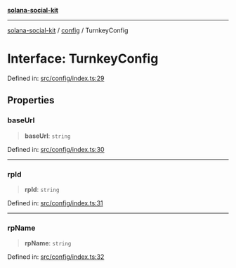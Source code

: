 [**solana-social-kit**](../../README.md)

***

[solana-social-kit](../../README.md) / [config](../README.md) / TurnkeyConfig

# Interface: TurnkeyConfig

Defined in: [src/config/index.ts:29](https://github.com/SendArcade/solana-social-starter/blob/98f94bb63d3814df24512365f6ae706d273e698f/src/config/index.ts#L29)

## Properties

### baseUrl

> **baseUrl**: `string`

Defined in: [src/config/index.ts:30](https://github.com/SendArcade/solana-social-starter/blob/98f94bb63d3814df24512365f6ae706d273e698f/src/config/index.ts#L30)

***

### rpId

> **rpId**: `string`

Defined in: [src/config/index.ts:31](https://github.com/SendArcade/solana-social-starter/blob/98f94bb63d3814df24512365f6ae706d273e698f/src/config/index.ts#L31)

***

### rpName

> **rpName**: `string`

Defined in: [src/config/index.ts:32](https://github.com/SendArcade/solana-social-starter/blob/98f94bb63d3814df24512365f6ae706d273e698f/src/config/index.ts#L32)
